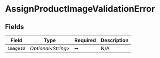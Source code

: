 # AssignProductImageValidationError


## Fields

| Field               | Type                | Required            | Description         |
| ------------------- | ------------------- | ------------------- | ------------------- |
| `imageID`           | *Optional\<String>* | :heavy_minus_sign:  | N/A                 |